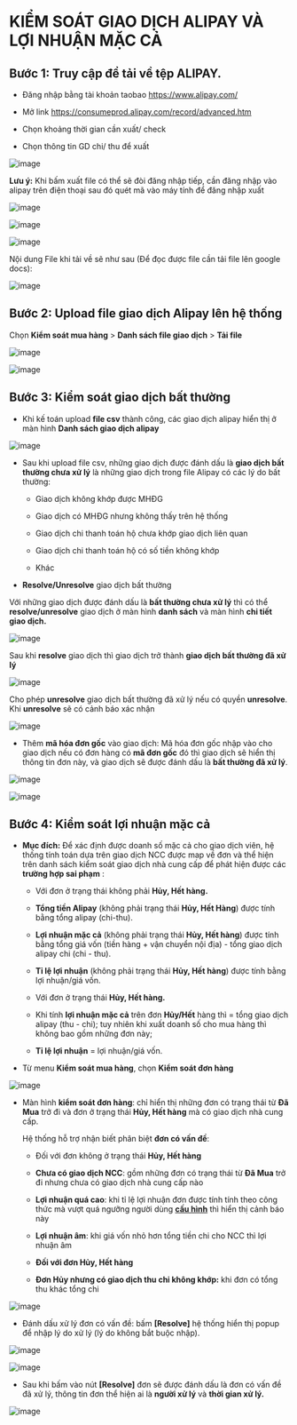 # KIỂM SOÁT GIAO DỊCH ALIPAY VÀ LỢI NHUẬN MẶC CẢ

## Bước 1: Truy cập để tải về tệp ALIPAY.

  -  Đăng nhập bằng tài khoản taobao https://www.alipay.com/
  
  - Mở link https://consumeprod.alipay.com/record/advanced.htm
  
  - Chọn khoảng thời gian cần xuất/ check
  
  - Chọn thông tin GD chi/ thu để xuất
  
![image](https://user-images.githubusercontent.com/75475064/101973254-47df9600-3c69-11eb-948f-1e4181b722d3.png)

  
**Lưu ý:** Khi bấm xuất file có thể sẽ đòi đăng nhập tiếp, cần đăng nhập vào alipay trên điện thoại sau đó quét mã vào máy tính để đăng nhập xuất

![image](https://user-images.githubusercontent.com/75475064/101973261-647bce00-3c69-11eb-97a9-568638b97a8d.png)

![image](https://user-images.githubusercontent.com/75475064/101973274-7eb5ac00-3c69-11eb-8da4-778b42e08622.png)

![image](https://user-images.githubusercontent.com/75475064/101973288-942ad600-3c69-11eb-9a5e-016937b3c22e.png)

  Nội dung File khi tải về sẽ như sau (Để đọc được file cần tải file lên google docs): 
  
![image](https://user-images.githubusercontent.com/75475064/101973302-a7d63c80-3c69-11eb-90df-4184c2354602.png)

## Bước 2: Upload file giao dịch Alipay lên hệ thống

  Chọn **Kiểm soát mua hàng** > **Danh sách file giao dịch** > **Tải file**

![image](https://user-images.githubusercontent.com/75475064/101973334-e966e780-3c69-11eb-8338-acc877998a04.png)

![image](https://user-images.githubusercontent.com/75475064/101973355-0e5b5a80-3c6a-11eb-9cbc-3ecb5c48b031.png)

## Bước 3: Kiểm soát giao dịch bất thường

  * Khi kế toán upload **file csv** thành công, các giao dịch alipay hiển thị ở màn hình **Danh sách giao dịch alipay**

![image](https://user-images.githubusercontent.com/75475064/101973379-39de4500-3c6a-11eb-9e26-a7789ddac3c7.png)

  * Sau khi upload file csv, những giao dịch được đánh dấu là **giao dịch bất thường chưa xử lý** là những giao dịch trong file Alipay có các lý do bất thường: 
  
      - Giao dịch không khớp được MHĐG
    
    
      - Giao dịch có MHĐG nhưng không thấy trên hệ thống
    
    
      - Giao dịch chi thanh toán hộ chưa khớp giao dịch liên quan
      
    
      - Giao dịch chi thanh toán hộ có số tiền không khớp
    
    
      - Khác
    
    
  * **Resolve/Unresolve** giao dịch bất thường
  
   Với những giao dịch được đánh dấu là **bất thường chưa xử lý** thì có thể **resolve/unresolve** giao dịch ở màn hình **danh sách** và
    màn hình **chi tiết giao dịch.**
    
![image](https://user-images.githubusercontent.com/75475064/101973388-4fec0580-3c6a-11eb-8537-949927f93041.png)

   Sau khi **resolve** giao dịch thì giao dịch trở thành **giao dịch bất thường đã xử lý**    
    
![image](https://user-images.githubusercontent.com/75475064/101973448-ce48a780-3c6a-11eb-88c6-0641d0b9a6b4.png)

   Cho phép **unresolve** giao dịch bất thường đã xử lý nếu có quyền **unresolve**. Khi **unresolve** sẽ có cảnh báo xác nhận
    
![image](https://user-images.githubusercontent.com/75475064/101973435-b709ba00-3c6a-11eb-8032-3b396571c266.png)

  * Thêm **mã hóa đơn gốc** vào giao dịch: Mã hóa đơn gốc nhập vào cho giao dịch nếu có đơn hàng có **mã đơn gốc** đó thì giao dịch
  sẽ hiển thị thông tin đơn này, và giao dịch sẽ được đánh dấu là **bất thường đã xử lý**.
  
![image](https://user-images.githubusercontent.com/75475064/101973464-ecaea300-3c6a-11eb-9047-35e3d0015d89.png)

![image](https://user-images.githubusercontent.com/75475064/101973549-6ba3db80-3c6b-11eb-8bb8-a6403f3d67aa.png)

## Bước 4: Kiểm soát lợi nhuận mặc cả 

  * **Mục đích:** Để xác định được doanh số mặc cả cho giao dịch viên, hệ thống tính toán dựa trên giao dịch NCC được map về đơn và thể hiện trên danh sách kiểm soát giao dịch nhà cung cấp để phát hiện được các **trường hợp sai phạm** :

      - Với đơn ở trạng thái không phải **Hủy, Hết hàng.**
    
      - **Tổng tiền Alipay** (không phải trạng thái **Hủy, Hết Hàng**) được tính bằng tổng alipay (chi-thu).
    
      - **Lợi nhuận mặc cả** (không phải trạng thái **Hủy, Hết hàng**) được tính bằng tổng giá vốn (tiền hàng + vận chuyển nội địa) - tổng giao dịch alipay chi (chi - thu).
    
      - **Tỉ lệ lợi nhuận** (không phải trạng thái **Hủy, Hết hàng**) được tính bằng lợi nhuận/giá vốn.
    
      - Với đơn ở trạng thái **Hủy, Hết hàng.**
    
      - Khi tính **lợi nhuận mặc cả** trên đơn **Hủy/Hết** hàng thì = tổng giao dịch alipay (thu - chi); tuy nhiên khi xuất doanh số cho mua hàng thì không bao gồm những đơn này; 
    
      - **Tỉ lệ lợi nhuận** = lợi nhuận/giá vốn.

  * Từ menu **Kiểm soát mua hàng**, chọn **Kiểm soát đơn hàng** 
  
  
![image](https://user-images.githubusercontent.com/75475064/101981343-c0147e80-3c9e-11eb-9002-ee53a596467c.png)

 
  * Màn hình **kiểm soát đơn hàng**: chỉ hiển thị những đơn có trạng thái từ **Đã Mua** trở đi và đơn ở trạng thái **Hủy, Hết hàng** mà có giao dịch nhà cung cấp.

      Hệ thống hỗ trợ nhận biết phân biệt **đơn có vấn đề**:
   
    - Đối với đơn không ở trạng thái **Hủy, Hết hàng**
      
    - **Chưa có giao dịch NCC**: gồm những đơn có trạng thái từ **Đã Mua** trở đi nhưng chưa có giao dịch nhà cung cấp nào
      
    - **Lợi nhuận quá cao**: khi tỉ lệ lợi nhuận đơn được tính tính theo công thức mà vượt quá ngưỡng người dùng **[cấu hình](https://hd.gobiz.vn/m5/cauhinhnangcao)** thì hiển thị cảnh báo này
     
    - **Lợi nhuận âm**: khi giá vốn nhỏ hơn tổng tiền chi cho NCC thì lợi nhuận âm
      
    - **Đối với đơn Hủy, Hết hàng** 
      
    - **Đơn Hủy nhưng có giao dịch thu chi không khớp:** khi đơn có tổng thu khác tổng chi 
      
![image](https://user-images.githubusercontent.com/75475064/101973633-14523b00-3c6c-11eb-8dec-fd489659e788.png)

  * Đánh dấu xử lý đơn có vấn đề: bấm **[Resolve]** hệ thống hiển thị popup để nhập lý do xử lý (lý do không bắt buộc nhập). 

![image](https://user-images.githubusercontent.com/75475064/101973657-30ee7300-3c6c-11eb-9d65-e9407ccc0ec1.png)

![image](https://user-images.githubusercontent.com/75475064/101973667-4368ac80-3c6c-11eb-95e2-d26db7e6b26c.png)

  * Sau khi bấm vào nút **[Resolve]** đơn sẽ được đánh dấu là đơn có vấn đề đã xử lý, thông tin đơn thể hiện ai là **người xử lý** và **thời gian xử lý.**
   
![image](https://user-images.githubusercontent.com/75475064/101973683-68f5b600-3c6c-11eb-9215-ea8cb8642946.png)



